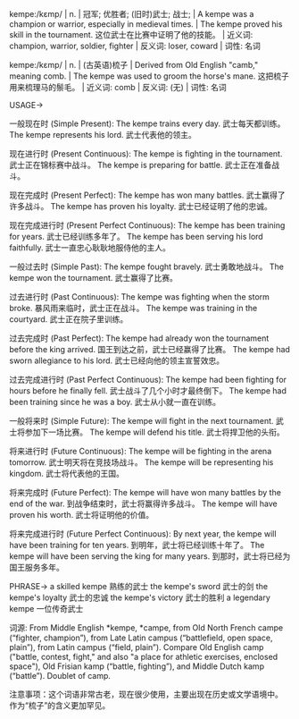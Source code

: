 kempe:/kɛmp/ | n. |  冠军; 优胜者; (旧时)武士; 战士;  | A kempe was a champion or warrior, especially in medieval times. | The kempe proved his skill in the tournament.  这位武士在比赛中证明了他的技能。 | 近义词: champion, warrior, soldier, fighter | 反义词: loser, coward | 词性: 名词

kempe:/kɛmp/ | n. | (古英语)梳子 |  Derived from Old English "camb," meaning comb. |  The kempe was used to groom the horse's mane. 这把梳子用来梳理马的鬃毛。 | 近义词: comb | 反义词: (无) | 词性: 名词


USAGE->

一般现在时 (Simple Present):
The kempe trains every day. 武士每天都训练。
The kempe represents his lord. 武士代表他的领主。

现在进行时 (Present Continuous):
The kempe is fighting in the tournament. 武士正在锦标赛中战斗。
The kempe is preparing for battle. 武士正在准备战斗。

现在完成时 (Present Perfect):
The kempe has won many battles. 武士赢得了许多战斗。
The kempe has proven his loyalty. 武士已经证明了他的忠诚。

现在完成进行时 (Present Perfect Continuous):
The kempe has been training for years. 武士已经训练多年了。
The kempe has been serving his lord faithfully. 武士一直忠心耿耿地服侍他的主人。

一般过去时 (Simple Past):
The kempe fought bravely. 武士勇敢地战斗。
The kempe won the tournament. 武士赢得了比赛。

过去进行时 (Past Continuous):
The kempe was fighting when the storm broke.  暴风雨来临时，武士正在战斗。
The kempe was training in the courtyard. 武士正在院子里训练。

过去完成时 (Past Perfect):
The kempe had already won the tournament before the king arrived. 国王到达之前，武士已经赢得了比赛。
The kempe had sworn allegiance to his lord. 武士已经向他的领主宣誓效忠。

过去完成进行时 (Past Perfect Continuous):
The kempe had been fighting for hours before he finally fell. 武士战斗了几个小时才最终倒下。
The kempe had been training since he was a boy. 武士从小就一直在训练。

一般将来时 (Simple Future):
The kempe will fight in the next tournament. 武士将参加下一场比赛。
The kempe will defend his title. 武士将捍卫他的头衔。

将来进行时 (Future Continuous):
The kempe will be fighting in the arena tomorrow. 武士明天将在竞技场战斗。
The kempe will be representing his kingdom. 武士将代表他的王国。

将来完成时 (Future Perfect):
The kempe will have won many battles by the end of the war. 到战争结束时，武士将赢得许多战斗。
The kempe will have proven his worth. 武士将证明他的价值。

将来完成进行时 (Future Perfect Continuous):
By next year, the kempe will have been training for ten years. 到明年，武士将已经训练十年了。
The kempe will have been serving the king for many years. 到那时，武士将已经为国王服务多年。


PHRASE->
a skilled kempe  熟练的武士
the kempe's sword 武士的剑
the kempe's loyalty 武士的忠诚
the kempe's victory 武士的胜利
a legendary kempe  一位传奇武士


词源: From Middle English *kempe, *campe, from Old North French campe (“fighter, champion”), from Late Latin campus (“battlefield, open space, plain”), from Latin campus (“field, plain”). Compare Old English camp ("battle, contest, fight," and also "a place for athletic exercises, enclosed space"),  Old Frisian kamp (“battle, fighting”), and Middle Dutch kamp (“battle”). Doublet of camp.


注意事项：这个词语非常古老，现在很少使用，主要出现在历史或文学语境中。 作为“梳子”的含义更加罕见。
